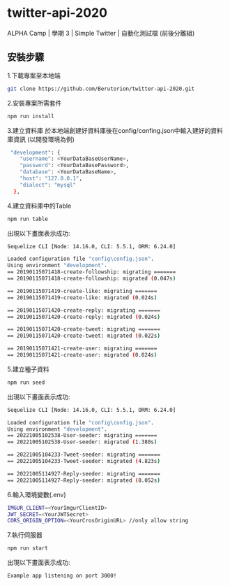 # twitter-api-2020
ALPHA Camp | 學期 3 | Simple Twitter | 自動化測試檔 (前後分離組) 

## 安裝步驟

1.下載專案至本地端
```bash
git clone https://github.com/Berutorion/twitter-api-2020.git
```

2.安裝專案所需套件
```bash
npm run install
```
3.建立資料庫
於本地端創建好資料庫後在config/confing.json中輸入建好的資料庫資訊
(以開發環境為例)
```bash
 "development": {
    "username": <YourDataBaseUserName>,
    "password": <YourDataBasePassword>,
    "database": <YourDataBaseName>,
    "host": "127.0.0.1",
    "dialect": "mysql"
  },
```
4.建立資料庫中的Table
```bash
npm run table
```
出現以下畫面表示成功:
```bash
Sequelize CLI [Node: 14.16.0, CLI: 5.5.1, ORM: 6.24.0]

Loaded configuration file "config\config.json".
Using environment "development".
== 20190115071418-create-followship: migrating =======
== 20190115071418-create-followship: migrated (0.047s)

== 20190115071419-create-like: migrating =======
== 20190115071419-create-like: migrated (0.024s)

== 20190115071420-create-reply: migrating =======
== 20190115071420-create-reply: migrated (0.024s)

== 20190115071420-create-tweet: migrating =======
== 20190115071420-create-tweet: migrated (0.022s)

== 20190115071421-create-user: migrating =======
== 20190115071421-create-user: migrated (0.024s)
```
5.建立種子資料
```bash 
npm run seed
``` 
出現以下畫面表示成功:
```bash
Sequelize CLI [Node: 14.16.0, CLI: 5.5.1, ORM: 6.24.0]

Loaded configuration file "config\config.json".
Using environment "development".
== 20221005102538-User-seeder: migrating =======
== 20221005102538-User-seeder: migrated (1.380s)

== 20221005104233-Tweet-seeder: migrating =======
== 20221005104233-Tweet-seeder: migrated (4.823s)

== 20221005114927-Reply-seeder: migrating =======
== 20221005114927-Reply-seeder: migrated (0.052s)
```

6.輸入環境變數(.env)
```bash 
IMGUR_CLIENT=<YourImgurClientID> 
JWT_SECRET=<YourJWTSecret>
CORS_ORIGIN_OPTION=<YourCrosOriginURL> //only allow string
``` 

7.執行伺服器
```bash
npm run start
```
出現以下畫面表示成功:
```bash
Example app listening on port 3000!
```
